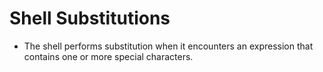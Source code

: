 # Shell Substitutions

- The shell performs substitution when it encounters an expression that contains one or more special characters.

``` 